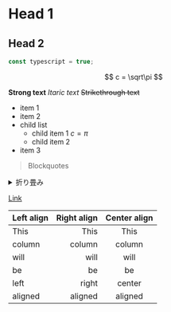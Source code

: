 # Head 1

## Head 2

```ts
const typescript = true;
```

$$
c = \sqrt\pi
$$

**Strong text**
_Itaric text_
~~Strikethrough text~~

- item 1
- item 2
- child list
  - child item 1 $c = \pi$
  - child item 2
- item 3

> Blockquotes

<details><summary>折り畳み</summary>ここの文章は折り畳まれます</details>

[Link](http://google.com)

| Left align | Right align | Center align |
| :--------- | ----------: | :----------: |
| This       |        This |     This     |
| column     |      column |    column    |
| will       |        will |     will     |
| be         |          be |      be      |
| left       |       right |    center    |
| aligned    |     aligned |   aligned    |
